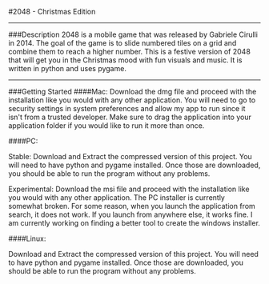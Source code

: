#2048 - Christmas Edition
____
###Description
2048 is a mobile game that was released by Gabriele Cirulli in 2014.  The goal of the game is to slide numbered tiles on a grid and combine them to reach a higher number.  This is a festive version of 2048 that will get you in the Christmas mood with fun visuals and music.  It is written in python and uses pygame.
___
###Getting Started
####Mac: 
Download the dmg file and proceed with the installation like you would with any other application.  You will need to go to security settings in system preferences and allow my app to run since it isn't from a trusted developer.  Make sure to drag the application into your application folder if you would like to run it more than once.

####PC: 

Stable: Download and Extract the compressed version of this project.  You will need to have python and pygame installed.  Once those are downloaded, you should be able to run the program without any problems.

Experimental: Download the msi file and proceed with the installation like you would with any other application.  The PC installer is currently somewhat broken.  For some reason, when you launch the application from search, it does not work.  If you launch from anywhere else, it works fine.  I am currently working on finding a better tool to create the windows installer.

####Linux: 

Download and Extract the compressed version of this project.  You will need to have python and pygame installed.  Once those are downloaded, you should be able to run the program without any problems.
